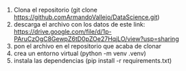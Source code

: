 1. Clona el repositorio (git clone https://github.comArmandoVallejo/DataScience.git)
2. descarga el archivo con los datos de este link: https://drive.google.com/file/d/1p-PAruCzOgC8GewpZ6tD0pZOe27HqjLO/view?usp=sharing
3. pon el archivo en el repositorio que acaba de clonar
4. crea un entorno virtual (python -m venv .venv)
5. instala las dependencias (pip install -r requirements.txt)

